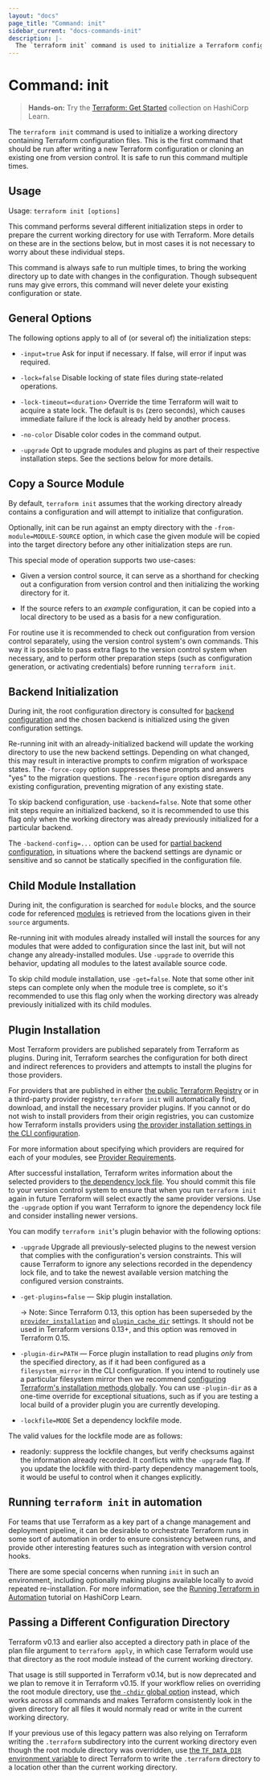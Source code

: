 ```yaml
---
layout: "docs"
page_title: "Command: init"
sidebar_current: "docs-commands-init"
description: |-
  The `terraform init` command is used to initialize a Terraform configuration. This is the first command that should be run for any new or existing Terraform configuration. It is safe to run this command multiple times.
---
```


# Command: init

> **Hands-on:** Try the [Terraform: Get Started](https://learn.hashicorp.com/collections/terraform/aws-get-started?utm_source=WEBSITE&utm_medium=WEB_IO&utm_offer=ARTICLE_PAGE&utm_content=DOCS) collection on HashiCorp Learn.

The `terraform init` command is used to initialize a working directory
containing Terraform configuration files. This is the first command that should
be run after writing a new Terraform configuration or cloning an existing one
from version control. It is safe to run this command multiple times.

## Usage

Usage: `terraform init [options]`

This command performs several different initialization steps in order to
prepare the current working directory for use with Terraform. More details on
these are in the sections below, but in most cases it is not necessary to worry
about these individual steps.

This command is always safe to run multiple times, to bring the working
directory up to date with changes in the configuration. Though subsequent runs
may give errors, this command will never delete your existing configuration or
state.

## General Options

The following options apply to all of (or several of) the initialization steps:

* `-input=true` Ask for input if necessary. If false, will error if
  input was required.

* `-lock=false` Disable locking of state files during state-related operations.

* `-lock-timeout=<duration>` Override the time Terraform will wait to acquire
  a state lock. The default is `0s` (zero seconds), which causes immediate
  failure if the lock is already held by another process.

* `-no-color` Disable color codes in the command output.

* `-upgrade` Opt to upgrade modules and plugins as part of their respective
  installation steps. See the sections below for more details.

## Copy a Source Module

By default, `terraform init` assumes that the working directory already
contains a configuration and will attempt to initialize that configuration.

Optionally, init can be run against an empty directory with the
`-from-module=MODULE-SOURCE` option, in which case the given module will be
copied into the target directory before any other initialization steps are
run.

This special mode of operation supports two use-cases:

* Given a version control source, it can serve as a shorthand for checking out
  a configuration from version control and then initializing the working directory
  for it.

* If the source refers to an _example_ configuration, it can be copied into
  a local directory to be used as a basis for a new configuration.

For routine use it is recommended to check out configuration from version
control separately, using the version control system's own commands. This way
it is possible to pass extra flags to the version control system when necessary,
and to perform other preparation steps (such as configuration generation, or
activating credentials) before running `terraform init`.

## Backend Initialization

During init, the root configuration directory is consulted for
[backend configuration](/docs/language/settings/backends/configuration.html) and the chosen backend
is initialized using the given configuration settings.

Re-running init with an already-initialized backend will update the working
directory to use the new backend settings. Depending on what changed, this
may result in interactive prompts to confirm migration of workspace states.
The `-force-copy` option suppresses these prompts and answers "yes" to the
migration questions. The `-reconfigure` option disregards any existing
configuration, preventing migration of any existing state.

To skip backend configuration, use `-backend=false`. Note that some other init
steps require an initialized backend, so it is recommended to use this flag only
when the working directory was already previously initialized for a particular
backend.

The `-backend-config=...` option can be used for
[partial backend configuration](/docs/language/settings/backends/configuration.html#partial-configuration),
in situations where the backend settings are dynamic or sensitive and so cannot
be statically specified in the configuration file.

## Child Module Installation

During init, the configuration is searched for `module` blocks, and the source
code for referenced [modules](/docs/language/modules/develop/index.html) is retrieved from the locations
given in their `source` arguments.

Re-running init with modules already installed will install the sources for
any modules that were added to configuration since the last init, but will not
change any already-installed modules. Use `-upgrade` to override this behavior,
updating all modules to the latest available source code.

To skip child module installation, use `-get=false`. Note that some other init
steps can complete only when the module tree is complete, so it's recommended
to use this flag only when the working directory was already previously
initialized with its child modules.

## Plugin Installation

Most Terraform providers are published separately from Terraform as plugins.
During init, Terraform searches the configuration for both direct and indirect
references to providers and attempts to install the plugins for those providers.

For providers that are published in either
[the public Terraform Registry](https://registry.terraform.io/) or in a
third-party provider registry, `terraform init` will automatically find,
download, and install the necessary provider plugins. If you cannot or do not
wish to install providers from their origin registries, you can customize how
Terraform installs providers using
[the provider installation settings in the CLI configuration](/docs/cli/config/config-file.html#provider-installation).

For more information about specifying which providers are required for each
of your modules, see [Provider Requirements](/docs/language/providers/requirements.html).

After successful installation, Terraform writes information about the selected
providers to [the dependency lock file](/docs/language/dependency-lock.html).
You should commit this file to your version control system to ensure that
when you run `terraform init` again in future Terraform will select exactly
the same provider versions. Use the `-upgrade` option if you want Terraform
to ignore the dependency lock file and consider installing newer versions.

You can modify `terraform init`'s plugin behavior with the following options:

- `-upgrade` Upgrade all previously-selected plugins to the newest version
  that complies with the configuration's version constraints. This will
  cause Terraform to ignore any selections recorded in the dependency lock
  file, and to take the newest available version matching the configured
  version constraints.
- `-get-plugins=false` — Skip plugin installation.

    -> Note: Since Terraform 0.13, this option has been superseded by the
    [`provider_installation`](/docs/cli/config/config-file.html#provider-installation) and
    [`plugin_cache_dir`](/docs/cli/config/config-file.html#plugin_cache_dir) settings.
    It should not be used in Terraform versions 0.13+, and this option
    was removed in Terraform 0.15.
- `-plugin-dir=PATH` — Force plugin installation to read plugins _only_ from
  the specified directory, as if it had been configured as a `filesystem_mirror`
  in the CLI configuration. If you intend to routinely use a particular
  filesystem mirror then we recommend
  [configuring Terraform's installation methods globally](/docs/cli/config/config-file.html#provider-installation).
  You can use `-plugin-dir` as a one-time override for exceptional situations,
  such as if you are testing a local build of a provider plugin you are
  currently developing.
- `-lockfile=MODE` Set a dependency lockfile mode.

The valid values for the lockfile mode are as follows:

- readonly: suppress the lockfile changes, but verify checksums against the
  information already recorded. It conflicts with the `-upgrade` flag. If you
  update the lockfile with third-party dependency management tools, it would be
  useful to control when it changes explicitly.

## Running `terraform init` in automation

For teams that use Terraform as a key part of a change management and
deployment pipeline, it can be desirable to orchestrate Terraform runs in some
sort of automation in order to ensure consistency between runs, and provide
other interesting features such as integration with version control hooks.

There are some special concerns when running `init` in such an environment,
including optionally making plugins available locally to avoid repeated
re-installation. For more information, see
the [Running Terraform in Automation](https://learn.hashicorp.com/tutorials/terraform/automate-terraform?in=terraform/automation&utm_source=WEBSITE&utm_medium=WEB_IO&utm_offer=ARTICLE_PAGE&utm_content=DOCS) tutorial on HashiCorp Learn.

## Passing a Different Configuration Directory

Terraform v0.13 and earlier also accepted a directory path in place of the
plan file argument to `terraform apply`, in which case Terraform would use
that directory as the root module instead of the current working directory.

That usage is still supported in Terraform v0.14, but is now deprecated and we
plan to remove it in Terraform v0.15. If your workflow relies on overriding
the root module directory, use
[the `-chdir` global option](./#switching-working-directory-with-chdir)
instead, which works across all commands and makes Terraform consistently look
in the given directory for all files it would normaly read or write in the
current working directory.

If your previous use of this legacy pattern was also relying on Terraform
writing the `.terraform` subdirectory into the current working directory even
though the root module directory was overridden, use
[the `TF_DATA_DIR` environment variable](/docs/cli/config/environment-variables.html#tf_data_dir)
to direct Terraform to write the `.terraform` directory to a location other
than the current working directory.
